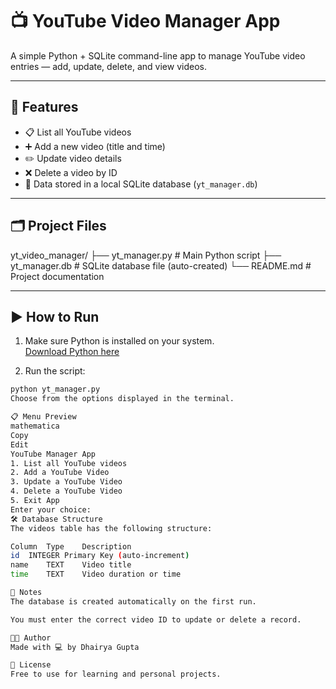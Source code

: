 # 📺 YouTube Video Manager App

A simple Python + SQLite command-line app to manage YouTube video entries — add, update, delete, and view videos.

---

## 🔧 Features

- 📋 List all YouTube videos
- ➕ Add a new video (title and time)
- ✏️ Update video details
- ❌ Delete a video by ID
- 💾 Data stored in a local SQLite database (`yt_manager.db`)

---

## 🗂 Project Files

yt_video_manager/
├── yt_manager.py # Main Python script
├── yt_manager.db # SQLite database file (auto-created)
└── README.md # Project documentation

---

## ▶️ How to Run

1. Make sure Python is installed on your system.  
   [Download Python here](https://www.python.org/downloads/)

2. Run the script:

```bash
python yt_manager.py
Choose from the options displayed in the terminal.

📋 Menu Preview
mathematica
Copy
Edit
YouTube Manager App
1. List all YouTube videos
2. Add a YouTube Video
3. Update a YouTube Video
4. Delete a YouTube Video
5. Exit App
Enter your choice:
🛠 Database Structure
The videos table has the following structure:

Column	Type	Description
id	INTEGER	Primary Key (auto-increment)
name	TEXT	Video title
time	TEXT	Video duration or time

📌 Notes
The database is created automatically on the first run.

You must enter the correct video ID to update or delete a record.

👨‍💻 Author
Made with 💻 by Dhairya Gupta

📄 License
Free to use for learning and personal projects.
